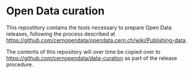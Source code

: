 # Open Data curation

This repostitory contains the tools necessary to prepare Open Data releases, following the process described at https://github.com/cernopendata/opendata.cern.ch/wiki/Publishing-data.

The contents of this repository will over time be copied over to https://github.com/cernopendata/data-curation as part of the release procedure.
